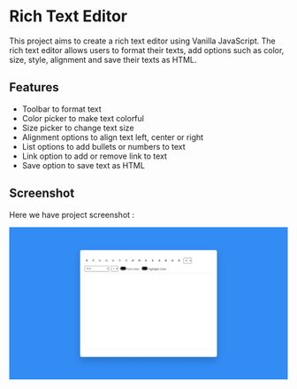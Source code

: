 # Rich Text Editor
This project aims to create a rich text editor using Vanilla JavaScript. The rich text editor allows users to format their texts, add options such as color, size, style, alignment and save their texts as HTML.

## Features
- Toolbar to format text
- Color picker to make text colorful
- Size picker to change text size
- Alignment options to align text left, center or right
- List options to add bullets or numbers to text
- Link option to add or remove link to text
- Save option to save text as HTML

## Screenshot
Here we have project screenshot :

![screenshot](screenshot.jpeg)
